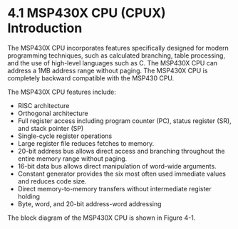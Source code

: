 # 4.1 MSP430X CPU (CPUX) Introduction

The MSP430X CPU incorporates features specifically designed for modern programming techniques, such as calculated branching, table processing, and the use of high-level languages such as C. The MSP430X CPU can address a 1MB address range without paging. The MSP430X CPU is completely backward compatible with the MSP430 CPU.

The MSP430X CPU features include:

- RISC architecture
- Orthogonal architecture
- Full register access including program counter (PC), status register (SR), and stack pointer (SP)
- Single-cycle register operations
- Large register file reduces fetches to memory.
- 20-bit address bus allows direct access and branching throughout the entire memory range without paging.
- 16-bit data bus allows direct manipulation of word-wide arguments.
- Constant generator provides the six most often used immediate values and reduces code size.
- Direct memory-to-memory transfers without intermediate register holding
- Byte, word, and 20-bit address-word addressing

The block diagram of the MSP430X CPU is shown in Figure 4-1.
